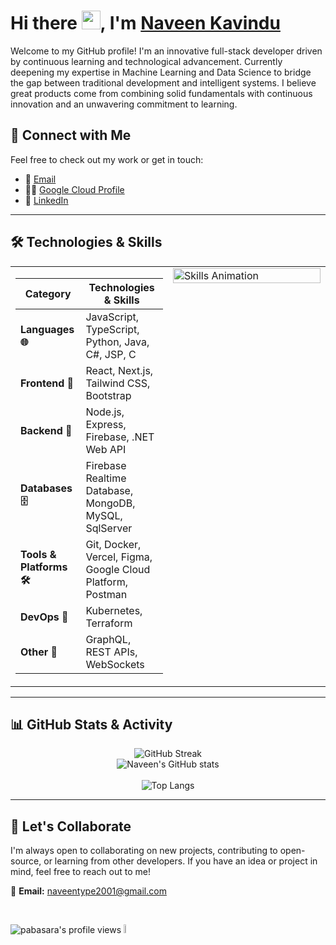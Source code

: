 
# Hi there <img src="https://user-images.githubusercontent.com/74038190/214644152-52f47eb3-5e31-4f47-8758-05c9468d5596.gif" width="30">, I'm <a href="https://github.com/Naveen-Dilsh" target="_blank" rel="noreferrer">Naveen Kavindu</a>
</h1>


Welcome to my GitHub profile! I'm an innovative full-stack developer driven by continuous learning and technological advancement. Currently deepening my expertise in Machine Learning and Data Science to bridge the gap between traditional development and intelligent systems. I believe great products come from combining solid fundamentals with continuous innovation and an unwavering commitment to learning.
## 🔗 Connect with Me

Feel free to check out my work or get in touch:

  <!-- 💻 [Portfolio](https://upekshaip.com)-->
- 📧 [Email](mailto:naveentype2001@gmail.com)
- 👨‍💻 [Google Cloud Profile](https://www.cloudskillsboost.google/public_profiles/c6927376-d9fe-4656-bce4-c97ef5b957f3)
- 💼 [LinkedIn](https://linkedin.com/in/naveendilsh)
<!-- ☕ [Buy Me a Coffee](https://www.buymeacoffee.com/upekshaip)-->

---

## 🛠️ Technologies & Skills

<table>
<tr>
<td width="50%" valign="top">

| **Category**             | **Technologies & Skills**                                                                          |
| ------------------------ | -------------------------------------------------------------------------------------------------- |
| **Languages 🌐**         | JavaScript, TypeScript, Python, Java, C#, JSP, C                                                   |
| **Frontend 🎨**          | React, Next.js, Tailwind CSS, Bootstrap                                                            |
| **Backend 🔧**           | Node.js, Express, Firebase, .NET Web API                                                           |
| **Databases 🗄️**         | Firebase Realtime Database, MongoDB, MySQL, SqlServer                                               |
| **Tools & Platforms 🛠️** | Git, Docker, Vercel, Figma, Google Cloud Platform, Postman                                         |
| **DevOps 🚀**            | Kubernetes, Terraform                                                                              |
| **Other 🌟**             | GraphQL, REST APIs, WebSockets                                                                     |

</td>
<td width="50%" valign="top">

<picture>
  <source media="(prefers-color-scheme: dark)" srcset="./Skills_Animation_Dark.gif">
  <source media="(prefers-color-scheme: light)" srcset="./Skills_Animation_White.gif">
  <img align="right" alt="Skills Animation" src="./Skills_Animation_White.gif" width="100%">
</picture>

</td>
</tr>
</table>

---

## 📊 GitHub Stats & Activity

<div align="center">

![GitHub Streak](http://github-readme-streak-stats.herokuapp.com?user=Naveen-Dilsh&theme=chartreuse-dark&hide_border=true&date_format=M%20j%5B%2C%20Y%5D)
<br>
![Naveen's GitHub stats](https://github-readme-stats.vercel.app/api?username=Naveen-Dilsh&theme=chartreuse-dark&hide_border=true&show_icons=true)  
<br>
![Top Langs](https://github-readme-stats.vercel.app/api/top-langs/?username=Naveen-Dilsh&layout=compact&hide_border=true&theme=chartreuse-dark)

</div>

---

## 🤝 Let's Collaborate

I'm always open to collaborating on new projects, contributing to open-source, or learning from other developers. If you have an idea or project in mind, feel free to reach out to me!

📧 **Email:** [naveentype2001@gmail.com](mailto:naveentype2001@gmail.com)

&nbsp;&nbsp;&nbsp;&nbsp;<p align="left"><img src="https://komarev.com/ghpvc/?username=Naveen-Dilsh&label=Profile%20views&color=brightgreen&style=plastic" alt="pabasara's profile views" /> <img src='https://c.tenor.com/--AQwe1rA8EAAAAi/batman-pixel-art.gif' alt="batman" width="6%">
<p/>


<!--## 💡 Fun Fact

When I’m not coding, you’ll find me sketching, exploring the outdoors, or diving into the latest tech trends. I'm always eager to learn and grow both personally and professionally.

---
<img align="center" alt="banner" src="img/upekshaip_banner_long.png">
### Support My Work

If you enjoy my work, you can support me by buying me a coffee! Your support helps me continue creating and contributing to amazing projects.

<a href="https://www.buymeacoffee.com/upekshaip" target="_blank">
  <img src="https://upekshaip.github.io/images/bmc.svg" alt="Buy me a coffee" width="150" style="border-radius: 8px;">
</a> -->
